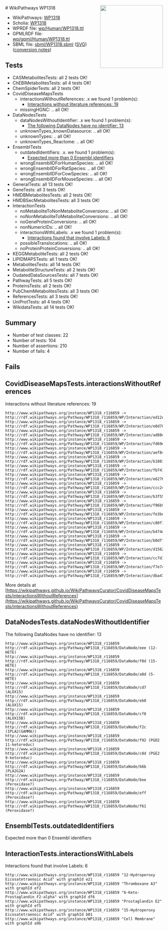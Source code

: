 <img style="float: right; width: 200px" src="../logo.png" />
# WikiPathways WP1318

* WikiPathways: [WP1318](https://identifiers.org/wikipathways:WP1318)
* Scholia: [WP1318](https://scholia.toolforge.org/wikipathways/WP1318)
* WPRDF file: [wp/Human/WP1318.ttl](../wp/Human/WP1318.ttl)
* GPMLRDF file: [wp/gpml/Human/WP1318.ttl](../wp/gpml/Human/WP1318.ttl)
* SBML file: [sbml/WP1318.sbml](../sbml/WP1318.sbml) ([SVG](../sbml/WP1318.svg)) ([conversion notes](../sbml/WP1318.txt))

## Tests
* CASMetabolitesTests: all 2 tests OK!
* ChEBIMetabolitesTests: all 4 tests OK!
* ChemSpiderTests: all 2 tests OK!
* CovidDiseaseMapsTests
    * interactionsWithoutReferences: .x we found 1 problem(s):
        * [Interactions without literature references: 19](#9701ccea)
    * missingHGNC: .. all OK!
* DataNodesTests
    * dataNodesWithoutIdentifier: .x we found 1 problem(s):
        * [The following DataNodes have no identifier: 13](#8792c493)
    * unknownTypes_knownDatasource: .. all OK!
    * unknownTypes: .. all OK!
    * unknownTypes_Reactome: .. all OK!
* EnsemblTests
    * outdatedIdentifiers: .x. we found 1 problem(s):
        * [Expected more than 0 Ensembl identifiers](#f44398b7)
    * wrongEnsemblIDForHumanSpecies: .. all OK!
    * wrongEnsemblIDForRatSpecies: .. all OK!
    * wrongEnsemblIDForCowSpecies: .. all OK!
    * wrongEnsemblIDForMouseSpecies: .. all OK!
* GeneralTests: all 13 tests OK!
* GeneTests: all 3 tests OK!
* HMDBMetabolitesTests: all 2 tests OK!
* HMDBSecMetabolitesTests: all 3 tests OK!
* InteractionTests
    * noMetaboliteToNonMetaboliteConversions: .. all OK!
    * noNonMetaboliteToMetaboliteConversions: .. all OK!
    * noGeneProteinConversions: .. all OK!
    * nonNumericIDs: .. all OK!
    * interactionsWithLabels: .x we found 1 problem(s):
        * [Interactions found that involve Labels: 6](#630d267d)
    * possibleTranslocations: .. all OK!
    * noProteinProteinConversions: .. all OK!
* KEGGMetaboliteTests: all 2 tests OK!
* LIPIDMAPSTests: all 1 tests OK!
* MetabolitesTests: all 14 tests OK!
* MetaboliteStructureTests: all 2 tests OK!
* OudatedDataSourcesTests: all 7 tests OK!
* PathwayTests: all 5 tests OK!
* ProteinsTests: all 2 tests OK!
* PubChemMetabolitesTests: all 3 tests OK!
* ReferencesTests: all 3 tests OK!
* UniProtTests: all 4 tests OK!
* WikidataTests: all 14 tests OK!


## Summary

* Number of test classes: 22
* Number of tests: 104
* Number of assertions: 210
* Number of fails: 4

## Fails

<a name="9701ccea" />

## CovidDiseaseMapsTests.interactionsWithoutReferences

Interactions without literature references: 19
```
http://www.wikipathways.org/instance/WP1318_r116859 -> http://rdf.wikipathways.org/Pathway/WP1318_r116859/WP/Interaction/ed12e
http://www.wikipathways.org/instance/WP1318_r116859 -> http://rdf.wikipathways.org/Pathway/WP1318_r116859/WP/Interaction/e0d70
http://www.wikipathways.org/instance/WP1318_r116859 -> http://rdf.wikipathways.org/Pathway/WP1318_r116859/WP/Interaction/ad88d
http://www.wikipathways.org/instance/WP1318_r116859 -> http://rdf.wikipathways.org/Pathway/WP1318_r116859/WP/Interaction/fd69e
http://www.wikipathways.org/instance/WP1318_r116859 -> http://rdf.wikipathways.org/Pathway/WP1318_r116859/WP/Interaction/aef84
http://www.wikipathways.org/instance/WP1318_r116859 -> http://rdf.wikipathways.org/Pathway/WP1318_r116859/WP/Interaction/b1801
http://www.wikipathways.org/instance/WP1318_r116859 -> http://rdf.wikipathways.org/Pathway/WP1318_r116859/WP/Interaction/fb741
http://www.wikipathways.org/instance/WP1318_r116859 -> http://rdf.wikipathways.org/Pathway/WP1318_r116859/WP/Interaction/e6276
http://www.wikipathways.org/instance/WP1318_r116859 -> http://rdf.wikipathways.org/Pathway/WP1318_r116859/WP/Interaction/ccc24
http://www.wikipathways.org/instance/WP1318_r116859 -> http://rdf.wikipathways.org/Pathway/WP1318_r116859/WP/Interaction/b3f55
http://www.wikipathways.org/instance/WP1318_r116859 -> http://rdf.wikipathways.org/Pathway/WP1318_r116859/WP/Interaction/f96b9
http://www.wikipathways.org/instance/WP1318_r116859 -> http://rdf.wikipathways.org/Pathway/WP1318_r116859/WP/Interaction/fe3be
http://www.wikipathways.org/instance/WP1318_r116859 -> http://rdf.wikipathways.org/Pathway/WP1318_r116859/WP/Interaction/c80f1
http://www.wikipathways.org/instance/WP1318_r116859 -> http://rdf.wikipathways.org/Pathway/WP1318_r116859/WP/Interaction/b474d
http://www.wikipathways.org/instance/WP1318_r116859 -> http://rdf.wikipathways.org/Pathway/WP1318_r116859/WP/Interaction/b0dff
http://www.wikipathways.org/instance/WP1318_r116859 -> http://rdf.wikipathways.org/Pathway/WP1318_r116859/WP/Interaction/d1562
http://www.wikipathways.org/instance/WP1318_r116859 -> http://rdf.wikipathways.org/Pathway/WP1318_r116859/WP/Interaction/cc7d1
http://www.wikipathways.org/instance/WP1318_r116859 -> http://rdf.wikipathways.org/Pathway/WP1318_r116859/WP/Interaction/f7e74
http://www.wikipathways.org/instance/WP1318_r116859 -> http://rdf.wikipathways.org/Pathway/WP1318_r116859/WP/Interaction/dba47
```

More details at [https://wikipathways.github.io/WikiPathwaysCurator/CovidDiseaseMapsTests/interactionsWithoutReferences](https://wikipathways.github.io/WikiPathwaysCurator/CovidDiseaseMapsTests/interactionsWithoutReferences)

<a name="8792c493" />

## DataNodesTests.dataNodesWithoutIdentifier

The following DataNodes have no identifier: 13
```
http://www.wikipathways.org/instance/WP1318_r116859 http://rdf.wikipathways.org/Pathway/WP1318_r116859/DataNode/eee (12-HETE)
http://www.wikipathways.org/instance/WP1318_r116859 http://rdf.wikipathways.org/Pathway/WP1318_r116859/DataNode/f0d (15-HETE)
http://www.wikipathways.org/instance/WP1318_r116859 http://rdf.wikipathways.org/Pathway/WP1318_r116859/DataNode/a0d (5-HETE)
http://www.wikipathways.org/instance/WP1318_r116859 http://rdf.wikipathways.org/Pathway/WP1318_r116859/DataNode/cd7 (ALOX15)
http://www.wikipathways.org/instance/WP1318_r116859 http://rdf.wikipathways.org/Pathway/WP1318_r116859/DataNode/eb0 (ALOX15)
http://www.wikipathways.org/instance/WP1318_r116859 http://rdf.wikipathways.org/Pathway/WP1318_r116859/DataNode/cf8 (ALOX15B)
http://www.wikipathways.org/instance/WP1318_r116859 http://rdf.wikipathways.org/Pathway/WP1318_r116859/DataNode/f2c (IPLA2(GAMMA))
http://www.wikipathways.org/instance/WP1318_r116859 http://rdf.wikipathways.org/Pathway/WP1318_r116859/DataNode/f92 (PGD2 11-ketoreduc)
http://www.wikipathways.org/instance/WP1318_r116859 http://rdf.wikipathways.org/Pathway/WP1318_r116859/DataNode/c8d (PGE2 9-ketoreduc)
http://www.wikipathways.org/instance/WP1318_r116859 http://rdf.wikipathways.org/Pathway/WP1318_r116859/DataNode/b6b (PLA2G2A)
http://www.wikipathways.org/instance/WP1318_r116859 http://rdf.wikipathways.org/Pathway/WP1318_r116859/DataNode/bee (Peroxidase?)
http://www.wikipathways.org/instance/WP1318_r116859 http://rdf.wikipathways.org/Pathway/WP1318_r116859/DataNode/eff (Peroxidase?)
http://www.wikipathways.org/instance/WP1318_r116859 http://rdf.wikipathways.org/Pathway/WP1318_r116859/DataNode/f61 (Peroxidase?)
```

<a name="f44398b7" />

## EnsemblTests.outdatedIdentifiers

Expected more than 0 Ensembl identifiers
<a name="630d267d" />

## InteractionTests.interactionsWithLabels

Interactions found that involve Labels: 6
```
http://www.wikipathways.org/instance/WP1318_r116859 "12-Hydroperoxy Eicosatetraenoic Acid" with graphId e21
http://www.wikipathways.org/instance/WP1318_r116859 "Thromboxane A3" with graphId ef2
http://www.wikipathways.org/instance/WP1318_r116859 "6-Keto-Prostaglandin F2-alpha" with graphId df6
http://www.wikipathways.org/instance/WP1318_r116859 "Prostaglandin E2" with graphId ef5
http://www.wikipathways.org/instance/WP1318_r116859 "15-Hydroperoxy Eicosatetraenoic Acid" with graphId b01
http://www.wikipathways.org/instance/WP1318_r116859 "Cell Membrane" with graphId a9b
```


